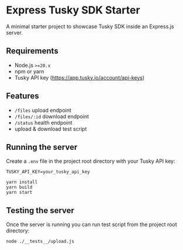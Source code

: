 # Express Tusky SDK Starter

A minimal starter project to showcase Tusky SDK inside an Express.js server.

## Requirements

- Node.js `>=20.x`
- npm or yarn
- Tusky API key (https://app.tusky.io/account/api-keys)

## Features

- `/files` upload endpoint
- `/files/:id` download endpoint
- `/status` health endpoint
- upload & download test script

## Running the server

Create a `.env` file in the project root directory with your Tusky API key:

```env
TUSKY_API_KEY=your_tusky_api_key
```

```
yarn install
yarn build
yarn start
```

## Testing the server
Once the server is running you can run test script from the project root directory:
```
node ./__tests__/upload.js
```
